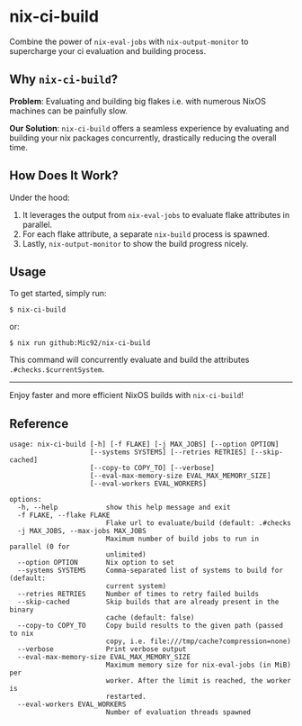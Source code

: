 # nix-ci-build

Combine the power of `nix-eval-jobs` with `nix-output-monitor` to supercharge your ci evaluation and building process.

## Why `nix-ci-build`?

**Problem**: Evaluating and building big flakes i.e. with numerous NixOS machines can be painfully slow.

**Our Solution**: `nix-ci-build` offers a seamless experience by evaluating and building your nix packages concurrently, drastically reducing the overall time.

## How Does It Work?

Under the hood:
1. It leverages the output from `nix-eval-jobs` to evaluate flake attributes in parallel.
2. For each flake attribute, a separate `nix-build` process is spawned.
3. Lastly, `nix-output-monitor` to show the build progress nicely.

## Usage

To get started, simply run:

```console
$ nix-ci-build
```

or:

```
$ nix run github:Mic92/nix-ci-build
```

This command will concurrently evaluate and build the attributes `.#checks.$currentSystem`.

---

Enjoy faster and more efficient NixOS builds with `nix-ci-build`!

## Reference

```console
usage: nix-ci-build [-h] [-f FLAKE] [-j MAX_JOBS] [--option OPTION]
                    [--systems SYSTEMS] [--retries RETRIES] [--skip-cached]
                    [--copy-to COPY_TO] [--verbose]
                    [--eval-max-memory-size EVAL_MAX_MEMORY_SIZE]
                    [--eval-workers EVAL_WORKERS]

options:
  -h, --help            show this help message and exit
  -f FLAKE, --flake FLAKE
                        Flake url to evaluate/build (default: .#checks
  -j MAX_JOBS, --max-jobs MAX_JOBS
                        Maximum number of build jobs to run in parallel (0 for
                        unlimited)
  --option OPTION       Nix option to set
  --systems SYSTEMS     Comma-separated list of systems to build for (default:
                        current system)
  --retries RETRIES     Number of times to retry failed builds
  --skip-cached         Skip builds that are already present in the binary
                        cache (default: false)
  --copy-to COPY_TO     Copy build results to the given path (passed to nix
                        copy, i.e. file:///tmp/cache?compression=none)
  --verbose             Print verbose output
  --eval-max-memory-size EVAL_MAX_MEMORY_SIZE
                        Maximum memory size for nix-eval-jobs (in MiB) per
                        worker. After the limit is reached, the worker is
                        restarted.
  --eval-workers EVAL_WORKERS
                        Number of evaluation threads spawned
```
